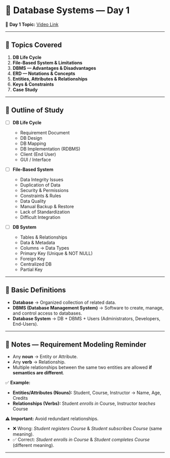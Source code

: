 # 📘 Database Systems — Day 1

🎥 **Day 1 Topic:** [Video Link](https://youtu.be/nUiuyejbemc?si=ld6bsh4qxYwbx0aB)

---

## 📂 Topics Covered

1. **DB Life Cycle**
2. **File-Based System & Limitations**
3. **DBMS — Advantages & Disadvantages**
4. **ERD — Notations & Concepts**
5. **Entities, Attributes & Relationships**
6. **Keys & Constraints**
7. **Case Study**

---

## 📝 Outline of Study

- [ ] **DB Life Cycle**
  - Requirement Document
  - DB Design
  - DB Mapping
  - DB Implementation (RDBMS)
  - Client (End User)
  - GUI / Interface

- [ ] **File-Based System**
  - Data Integrity Issues
  - Duplication of Data
  - Security & Permissions
  - Constraints & Rules
  - Data Quality
  - Manual Backup & Restore
  - Lack of Standardization
  - Difficult Integration

- [ ] **DB System**
  - Tables & Relationships
  - Data & Metadata
  - Columns → Data Types
  - Primary Key (Unique & NOT NULL)
  - Foreign Key
  - Centralized DB
  - Partial Key

---

## 📖 Basic Definitions

- **Database** → Organized collection of related data.  
- **DBMS (Database Management System)** → Software to create, manage, and control access to databases.  
- **Database System** → DB + DBMS + Users (Administrators, Developers, End-Users).  

---

## 📌 Notes — Requirement Modeling Reminder

- Any **noun** → Entity or Attribute.  
- Any **verb** → Relationship.  
- Multiple relationships between the same two entities are allowed **if semantics are different**.  

✅ **Example:**  
- **Entities/Attributes (Nouns):** Student, Course, Instructor → Name, Age, Credits  
- **Relationships (Verbs):** Student *enrolls in* Course, Instructor *teaches* Course  

⚠️ **Important:** Avoid redundant relationships.  
- ❌ Wrong: *Student registers Course* & *Student subscribes Course* (same meaning).  
- ✅ Correct: *Student enrolls in Course* & *Student completes Course* (different meaning).  

---
